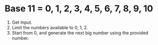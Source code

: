 # Base 11 = 0, 1, 2, 3, 4, 5, 6, 7, 8, 9, 10

1. Get Input. 
2. Limit the numbers available to 0, 1, 2. 
3. Start from 0, and generate the next big number using the provided number. 
